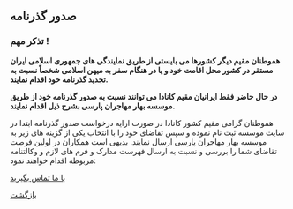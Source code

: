 ## صدور گذرنامه

### تذکر مهم !
**هموطنان مقیم دیگر کشورها می بایستی از طریق نمایندگی های جمهوری اسلامی ایران مستقر در کشور محل اقامت خود و یا در هنگام سفر به میهن اسلامی شخصاً نسبت به تجدید گذرنامه خود اقدام نمایند.**

**در حال حاضر فقط ایرانیان مقیم کانادا می توانند نسبت به صدور گذرنامه خود از طریق موسسه بهار مهاجران پارسی بشرح ذیل اقدام نمایند.**

هموطنان گرامی مقیم کشور کانادا در صورت ارایه درخواست صدور گذرنامه ابتدا در سایت موسسه ثبت نام نموده و سپس تقاضای خود را با انتخاب یکی از گزینه های زیر به موسسه بهار مهاجران پارسی ارسال نمایند. بدیهی است همکاران در اولین فرصت تقاضای شما را بررسی و نسبت به ارسال فهرست مدارک و فرم های لازم و وکالتنامه مربوطه اقدام خواهند نمود:

[با ما تماس بگیرید](#sect5)

[بازگشت](.)